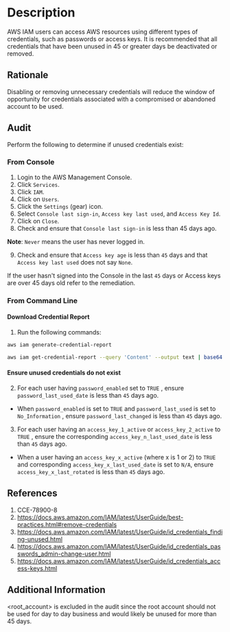 # Description

AWS IAM users can access AWS resources using different types of credentials, such as passwords or access keys. It is recommended that all credentials that have been unused in 45 or greater days be deactivated or removed.

## Rationale

Disabling or removing unnecessary credentials will reduce the window of opportunity for credentials associated with a compromised or abandoned account to be used.

## Audit

Perform the following to determine if unused credentials exist:

### From Console

1. Login to the AWS Management Console.
2. Click `Services`.
3. Click `IAM`.
4. Click on `Users`.
5. Click the `Settings` (gear) icon.
6. Select `Console last sign-in`, `Access key last used`, and `Access Key Id`.
7. Click on `Close`.
8. Check and ensure that `Console last sign-in` is less than 45 days ago.

**Note**: `Never` means the user has never logged in.

9. Check and ensure that `Access key age` is less than `45` days and that `Access key last used` does not say `None`.

If the user hasn't signed into the Console in the last `45` days or Access keys are over 45 days old refer to the remediation.

### From Command Line

#### Download Credential Report

1. Run the following commands:

```sh
aws iam generate-credential-report
```

```sh
aws iam get-credential-report --query 'Content' --output text | base64 -d | cut -d, -f1,4,5,6,9,10,11,14,15,16 | grep -v '^<root_account>'
```

#### Ensure unused credentials do not exist

2. For each user having `password_enabled` set to `TRUE` , ensure `password_last_used_date` is less than `45` days ago.

- When `password_enabled` is set to `TRUE` and `password_last_used` is set to `No_Information` , ensure `password_last_changed` is less than `45` days ago.

3. For each user having an `access_key_1_active` or `access_key_2_active` to `TRUE` , ensure the corresponding `access_key_n_last_used_date` is less than `45` days ago.

- When a user having an `access_key_x_active` (where x is 1 or 2) to `TRUE` and corresponding `access_key_x_last_used_date` is set to `N/A`, ensure `access_key_x_last_rotated` is less than `45` days ago.

## References

1. CCE-78900-8
2. <https://docs.aws.amazon.com/IAM/latest/UserGuide/best-practices.html#remove-credentials>
3. <https://docs.aws.amazon.com/IAM/latest/UserGuide/id_credentials_finding-unused.html>
4. <https://docs.aws.amazon.com/IAM/latest/UserGuide/id_credentials_passwords_admin-change-user.html>
5. <https://docs.aws.amazon.com/IAM/latest/UserGuide/id_credentials_access-keys.html>

## Additional Information

<root_account> is excluded in the audit since the root account should not be used for day to day business and would likely be unused for more than 45 days.
